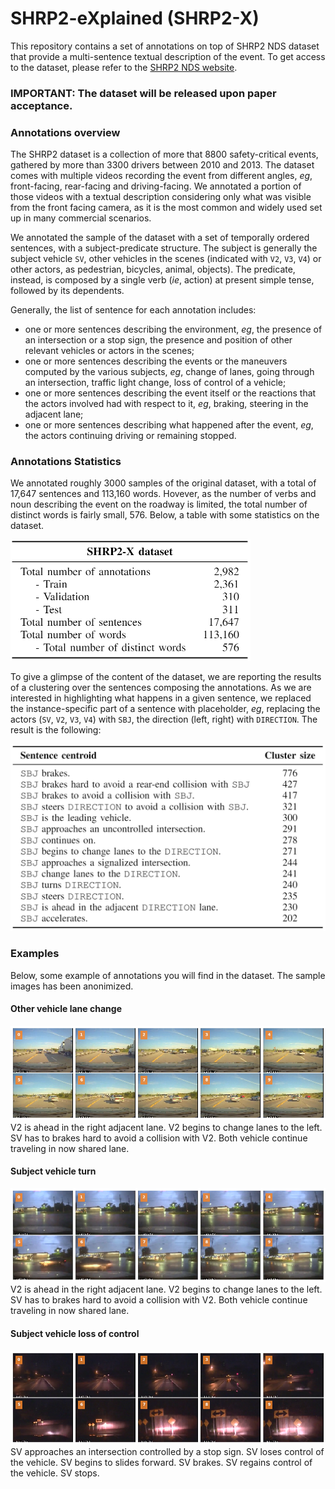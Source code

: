 # SHRP2-eXplained (SHRP2-X)

This repository contains a set of annotations on top of SHRP2 NDS dataset that provide a multi-sentence textual description of the event. 
To get access to the dataset, please refer to the  [SHRP2 NDS website](https://www.shrp2nds.us/index.html).

### IMPORTANT: The dataset will be released upon paper acceptance.

### Annotations overview

The SHRP2 dataset is a collection of more that 8800 safety-critical events, gathered by more than 3300 drivers between 2010 and 2013.
The dataset comes with multiple videos recording the event from different angles, *eg*, front-facing, rear-facing and driving-facing.
We annotated a portion of those videos with a textual description considering only what was visible from the front facing camera, as it is the most common and widely used set up in many commercial scenarios.

We annotated the sample of the dataset with a set of temporally ordered sentences, with a subject-predicate structure.
The subject is generally the subject vehicle `SV`, other vehicles in the scenes (indicated with `V2`, `V3`, `V4`) or other actors, as pedestrian, bicycles, animal, objects).
The predicate, instead, is composed by a single verb (*ie*, action) at present simple tense, followed by its dependents.

Generally, the list of sentence for each annotation includes:
* one or more sentences describing the environment, *eg*,  the presence of an intersection or a stop sign, the presence and position of other relevant vehicles or actors in the scenes; 
* one or more sentences describing the events or the maneuvers computed by the various subjects, *eg*, change of lanes, going through an intersection, traffic light change, loss of control of a vehicle;
* one or more sentences describing the event itself or the reactions that the actors involved had with respect to it, *eg*, braking, steering in the adjacent lane; 
* one or more sentences describing what happened after the event, *eg*, the actors continuing driving or remaining stopped.

### Annotations Statistics

We annotated roughly 3000 samples of the original dataset, with a total of 17,647 sentences and 113,160 words.
Hovever, as the number of verbs and noun describing the event on the roadway is limited, the total number of distinct words is fairly small, 576.
Below, a table with some statistics on the dataset.

<img src="img/dataset-stats.png" alt="Dataset statistics" width="384"/>

To give a glimpse of the content of the dataset, we are reporting the results of a clustering over the sentences composing the annotations.
As we are interested in highlighting what happens in a given sentence, we replaced the instance-specific part of a sentence with placeholder, *eg*, replacing the actors (`SV`, `V2`, `V3`, `V4`) with `SBJ`, the direction (left, right) with `DIRECTION`.
The result is the following:

<img src="img/dataset-centroids.png" alt="Dataset examples" width="568"/>

### Examples

Below, some example of annotations you will find in the dataset. The sample images has been anonimized.

#### Other vehicle lane change

<img src="img/example-a-nsl.png" alt="Dataset examples" />
V2 is ahead in the right adjacent lane. V2 begins to change lanes to the left. SV has to brakes hard to avoid a collision with V2. Both vehicle continue traveling in now shared lane.

#### Subject vehicle turn

<img src="img/example-a-st2.png" alt="Dataset examples" />
V2 is ahead in the right adjacent lane. V2 begins to change lanes to the left. SV has to brakes hard to avoid a collision with V2. Both vehicle continue traveling in now shared lane.

#### Subject vehicle loss of control

<img src="img/example-a-slc.png" alt="Dataset examples" />
SV approaches an intersection controlled by a stop sign. SV loses control of the vehicle. SV begins to slides forward. SV brakes. SV regains control of the vehicle. SV stops.




